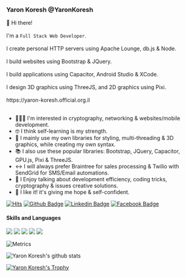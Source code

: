 ### Yaron Koresh @YaronKoresh

<p>
  👋 Hi there!<br/><br/>
  I'm a <code>Full Stack Web Developer</code>.<br/><br/>
  I create personal HTTP servers using Apache Lounge, db.js & Node.<br/><br/>
  I build websites using Bootstrap & JQuery.<br/><br/>
  I build applications using Capacitor, Android Studio & XCode.<br/><br/>
  I design 3D graphics using ThreeJS, and 2D graphics using Pixi.<br/><br/>
  https://yaron-koresh.official.org.il<br/><br/>
</p>

- 👨🏻‍💻 I'm interested in cryptography, networking & websites/mobile development.
- 🤓 I think self-learning is my strength.
- 📖 I mainly use my own libraries for styling, multi-threading & 3D graphics, while creating my own syntax.
- 📚 I also use these popular libraries: Bootstrap, JQuery, Capacitor, GPU.js, Pixi & ThreeJS.
- ↔️ I will always prefer Braintree for sales processing & Twilio with SendGrid for SMS/Email automations.
- 🙌 I Enjoy talking about development efficiency, coding tricks, cryptography & issues creative solutions.
- 🌈 I like it! it's giving me hope & self-confident.

[![Hits](https://hits.seeyoufarm.com/api/count/incr/badge.svg?url=https%3A%2F%2Fgithub.com%2FYaronKoresh&count_bg=%23A0A0A0&title_bg=%23555555&icon=github.svg&icon_color=%23FFFFFF&title=hits&edge_flat=true)](https://hits.seeyoufarm.com)
[![Github Badge](http://img.shields.io/badge/-Github-000000?style=flat-square&logo=github&link=https://github.com/YaronKoresh)](https://github.com/YaronKoresh)
[![Linkedin Badge](https://img.shields.io/badge/-LinkedIn-blue?style=flat-square&logo=Linkedin&logoColor=white&link=https://www.linkedin.com/in/yaron-koresh)](https://www.linkedin.com/in/yaron-koresh)
[![Facebook Badge](https://img.shields.io/badge/Facebook-1877f2?style=flat-square&logo=facebook&logoColor=white&link=https://www.facebook.com/people/ירון-כורש/100071801628056)](https://www.facebook.com/people/ירון-כורש/100071801628056)

#### Skills and Languages

<p>
  <img src="https://img.shields.io/badge/Apache-F05032?style=plastic&logo=Apache&logoColor=white"/>
  <img src="https://img.shields.io/badge/Node-000000?style=plastic&logo=Node&logoColor=white"/>
  <img src="https://img.shields.io/badge/CSS-F05032?style=plastic&logo=CSS&logoColor=white"/>
  <img src="https://img.shields.io/badge/HTML-000000?style=plastic&logo=HTML&logoColor=white"/>
  <img src="https://img.shields.io/badge/JavaScript-FF0030?style=plastic&logo=JavaScript&logoColor=white"/>
</p>
  
![Metrics](https://metrics.lecoq.io/YaronKoresh?template=classic&base.repositories=0&languages=1&languages.ignored=c%2Cc%2B%2B%2Cjava&config.timezone=Asia%2FSeoul&config.animated=true)

![Yaron Koresh's github stats](https://github-readme-stats.vercel.app/api?username=YaronKoresh&theme=default&show_icons=true&row=2&column=3)

[![Yaron Koresh's Trophy](https://github-profile-trophy.vercel.app/?username=YaronKoresh&row=1&margin-w=15&theme=chalk&rank=B,A,AA,AAA,S,SS,SSS)](https://github.com/ryo-ma/github-profile-trophy)
